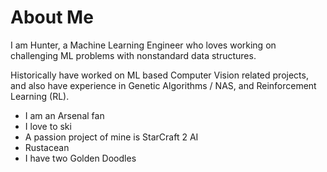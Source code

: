 # About Me

I am Hunter, a Machine Learning Engineer who loves working on challenging ML problems with nonstandard data structures. 

Historically have worked on ML based Computer Vision related projects, and also have experience in Genetic Algorithms / NAS, and Reinforcement Learning (RL).

- I am an Arsenal fan 
- I love to ski
- A passion project of mine is StarCraft 2 AI
- Rustacean
- I have two Golden Doodles
